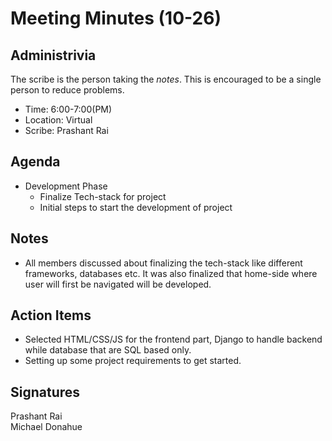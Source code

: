 
# Meeting Minutes (10-26)

## Administrivia
The scribe is the person taking the _notes_. This is encouraged to be a single person to reduce problems.
* Time: 6:00-7:00(PM)
* Location: Virtual
* Scribe: Prashant Rai

## Agenda
* Development Phase
  * Finalize Tech-stack for project
  * Initial steps to start the development of project

## Notes
* All members discussed about finalizing the tech-stack like different frameworks, databases etc. It was also finalized that home-side where user will first be navigated will be developed.


## Action Items
* Selected HTML/CSS/JS for the frontend part, Django to handle backend while database that are SQL based only.
* Setting up some project requirements to get started.


## Signatures
Prashant Rai  
Michael Donahue
